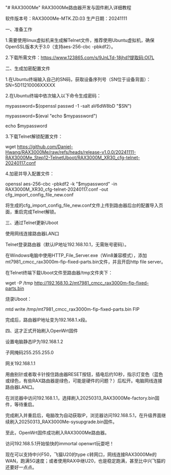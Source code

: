 "# RAX3000Me" 
RAX3000Me路由器开发与固件刷入详细教程

软件版本号：RAX3000Me-MTK.ZD.03
生产日期：20241111

一、准备工作

1.需要使用linux虚拟机来生成解Telnet文件，推荐使用Ubuntu虚拟机，确保OpenSSL版本大于3.0（支持aes-256-cbc -pbkdf2）。

2.下载所需文件：https://www.123865.com/s/9JnLTd-18jhd?提取码:OI7L

二、生成加密配置文件

1.在Ubuntu终端输入自己的SN码，获取设备序列号（SN位于设备背面）：
SN=5D11210006XXXXX

2.在Ubuntu终端中依次输入以下命令生成密码：

mypassword=$(openssl passwd -1 -salt aV6dW8bD "$SN")

mypassword=$(eval "echo $mypassword")

echo $mypassword

3.下载Telnet解锁配置文件：

wget https://github.com/Daniel-Hwang/RAX3000Me/raw/refs/heads/release-v1.0.0/20241111-RAX3000Me_Step12-TelnetUboot/RAX3000M_XR30_cfg-telnet-20240117.conf

4.加密并导入配置文件：

openssl aes-256-cbc -pbkdf2 -k "$mypassword" -in RAX3000M_XR30_cfg-telnet-20240117.conf -out cfg_import_config_file_new.conf

将生成的cfg_import_config_file_new.conf文件上传到路由器后台的配置导入页面，重启完成Telnet解锁。

三、通过Telnet更新Uboot

使用网线连接路由器LAN口

Telnet登录路由器（默认IP地址192.168.10.1，无需账号密码）。

在Windows电脑中使用HTTP_File_Server.exe（Win8兼容模式），添加mt7981_cmcc_rax3000m-fip-fixed-parts.bin文件，并且开启http file server。

在Telnet终端下载Uboot文件至路由器/tmp文件夹下：

wget -P /tmp http://192.168.10.2/mt7981_cmcc_rax3000m-fip-fixed-parts.bin

烧录Uboot：

mtd write /tmp/mt7981_cmcc_rax3000m-fip-fixed-parts.bin FIP

完成后，路由器IP地址变为192.168.1.x段。

四、这才正式开始刷入OpenWrt固件

设置电脑静态IP为192.168.1.2

子网掩码255.255.255.0

网关192.168.1.1

用曲别针或者取卡针按住路由器RESET按钮，插电后约10秒，指示灯变色（蓝色或绿色，有些RAX路由器是绿色，可能是硬件的问题？）后松开。电脑网线连接路由器LAN口。

在浏览器中访问192.168.1.1，选择刷入20250313_RAX3000Me-factory.bin固件，等待重启。

完成刷入并重启后，电脑改为自动获取IP，浏览器访问192.168.5.1，在升级界面继续刷入20250313_RAX3000Me-sysupgrade.bin固件。

至此，OpenWrt固件成功刷入RAX3000Me路由器。

访问192.168.5.1开始愉快的immortal openwrt玩耍吧！

现在可以支持中兴F50，飞猫U20的type c转网口，网线连接RAX3000Me的WAN，跑满5G速度；或者使用RAX中继U20，也是稳定跑满，甚至比中兴飞猫的还要好一点点。
